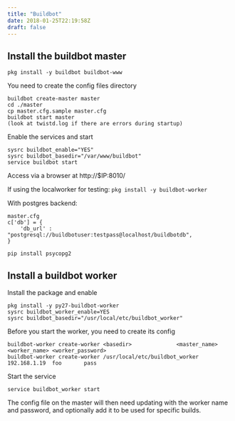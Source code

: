 ```yaml
---
title: "Buildbot"
date: 2018-01-25T22:19:58Z
draft: false
---
```


Install the buildbot master
---

```
pkg install -y buildbot buildbot-www
```

You need to create the config files directory

```
buildbot create-master master
cd ./master
cp master.cfg.sample master.cfg
buildbot start master
(look at twistd.log if there are errors during startup)
```

Enable the services and start

```
sysrc buildbot_enable="YES"
sysrc buildbot_basedir="/var/www/buildbot"
service buildbot start
```

Access via a browser at http://$IP:8010/

If using the localworker for testing: `pkg install -y buildbot-worker`

With postgres backend:

```
master.cfg
c['db'] = {
    'db_url' : "postgresql://buildbotuser:testpass@localhost/buildbotdb",
}

pip install psycopg2
```
Install a buildbot worker
---

Install the package and enable 

```
pkg install -y py27-buildbot-worker
sysrc buildbot_worker_enable=YES
sysrc buildbot_basedir="/usr/local/etc/buildbot_worker"
```

Before you start the worker, you need to create its config
```
buildbot-worker create-worker <basedir> 		     <master_name> <worker_name> <worker_password>
buildbot-worker create-worker /usr/local/etc/buildbot_worker 192.168.1.19  foo 		 pass
```

Start the service

```
service buildbot_worker start
```

The config file on the master will then need updating with the worker name and password, and optionally add it to be used for specific builds.
